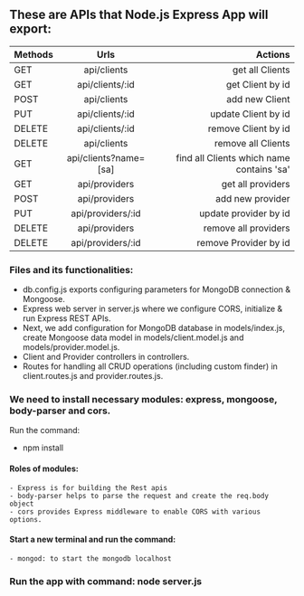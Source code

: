 ## These are APIs that Node.js Express App will export:

| Methods  |	Urls	              |      Actions                               |
| :------- |:------------------------:| ------------:|
| GET	   |  api/clients	          |  get all Clients						   |
| GET	   |  api/clients/:id	      |  get Client by id                          |
| POST	   |  api/clients	          |  add new Client                            |
| PUT	   |  api/clients/:id	      |  update Client by id                       |
| DELETE   |  api/clients/:id	      |  remove Client by id                       |
| DELETE   |  api/clients	          |  remove all Clients                        |
| GET	   |  api/clients?name=[sa]   |	 find all Clients which name contains 'sa' |
| GET      |  api/providers           |  get all providers                         |
| POST     |  api/providers           |  add new provider                          |
| PUT      |  api/providers/:id       |  update provider by id                     |
| DELETE   |  api/providers           |  remove all providers                      |
| DELETE   |  api/providers/:id       |  remove Provider by id                     |


### Files and its functionalities:
- db.config.js exports configuring parameters for MongoDB connection & Mongoose.
- Express web server in server.js where we configure CORS, initialize & run Express REST APIs.
- Next, we add configuration for MongoDB database in models/index.js, create Mongoose data model in models/client.model.js and models/provider.model.js.
- Client and Provider controllers in controllers.
- Routes for handling all CRUD operations (including custom finder) in client.routes.js and provider.routes.js.

### We need to install necessary modules: express, mongoose, body-parser and cors.
Run the command:
* npm install

#### Roles of modules:
    - Express is for building the Rest apis
    - body-parser helps to parse the request and create the req.body object
    - cors provides Express middleware to enable CORS with various options.

#### Start a new terminal and run the command:
	- mongod: to start the mongodb localhost

### Run the app with command: node server.js